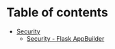 # Table of contents

* [Security](Security.md)
  * [Security - Flask AppBuilder](security/security-flask-appbuilder.md)
